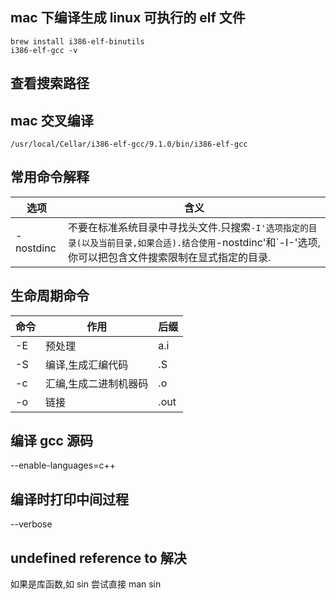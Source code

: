 ## mac 下编译生成 linux 可执行的 elf 文件

```
brew install i386-elf-binutils
i386-elf-gcc -v
```

## 查看搜索路径

## mac 交叉编译

```
/usr/local/Cellar/i386-elf-gcc/9.1.0/bin/i386-elf-gcc
```

## 常用命令解释

选项 | 含义
---|---
-nostdinc | 不要在标准系统目录中寻找头文件.只搜索`-I'选项指定的目录(以及当前目录,如果合适).结合使用`-nostdinc'和`-I-'选项,你可以把包含文件搜索限制在显式指定的目录.

## 生命周期命令

命令 | 作用 | 后缀
---|----|---
-E | 预处理 | a.i
-S | 编译,生成汇编代码 | .S
-c | 汇编,生成二进制机器码 | .o
-o | 链接 | .out

## 编译 gcc 源码

--enable-languages=c++

## 编译时打印中间过程

--verbose

## undefined reference to 解决


如果是库函数,如 sin 尝试直接 man sin